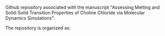 Github repository associated with the manuscript "Assessing Melting and Solid-Solid Transition Properties of Choline Chloride via Molecular Dynamics Simulations".

The repository is organized as:
